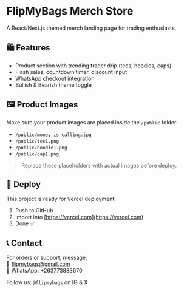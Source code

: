 # FlipMyBags Merch Store

A React/Next.js themed merch landing page for trading enthusiasts.

## 🛍 Features

- Product section with trending trader drip (tees, hoodies, caps)
- Flash sales, countdown timer, discount input
- WhatsApp checkout integration
- Bullish & Bearish theme toggle

## 🖼 Product Images

Make sure your product images are placed inside the `/public` folder:

- `/public/money-is-calling.jpg`
- `/public/tee1.png`
- `/public/hoodie1.png`
- `/public/cap1.png`

> Replace these placeholders with actual images before deploy.

## 🚀 Deploy

This project is ready for Vercel deployment:

1. Push to GitHub
2. Import into [https://vercel.com](https://vercel.com)
3. Done ✅

## 📞 Contact

For orders or support, message:  
📧 flipmybags@gmail.com  
📱 WhatsApp: +263773883670

Follow us: `@flipmybags` on IG & X